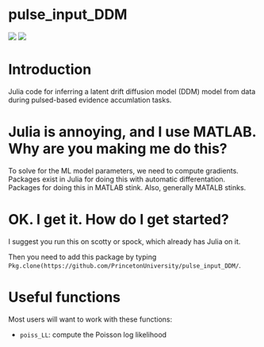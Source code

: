 # pulse_input_DDM

[![](https://img.shields.io/badge/docs-dev-blue.svg)](https://PrincetonUniversity.github.io/pulse_input_DDM/dev)
[![](https://img.shields.io/travis/com/:user/:repo.svg)](https://travis-ci.com/PrincetonUniversity/pulse_input_DDM.svg?token=WcHBepPGGgEuyqydchVr&branch=master)

# Introduction

Julia code for inferring a latent drift diffusion model (DDM) model from data during pulsed-based evidence accumlation tasks.

# Julia is annoying, and I use MATLAB. Why are you making me do this?

To solve for the ML model parameters, we need to compute gradients. Packages exist in Julia for doing this with automatic differentation. Packages for doing this in MATLAB stink. Also, generally MATALB stinks.

# OK. I get it. How do I get started?

I suggest you run this on scotty or spock, which already has Julia on it.

Then you need to add this package by typing `Pkg.clone(https://github.com/PrincetonUniversity/pulse_input_DDM/`.

# Useful functions

Most users will want to work with these functions: 

* `poiss_LL`: compute the Poisson log likelihood
